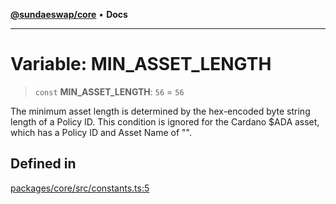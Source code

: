 [**@sundaeswap/core**](../../README.md) • **Docs**

***

# Variable: MIN\_ASSET\_LENGTH

> `const` **MIN\_ASSET\_LENGTH**: `56` = `56`

The minimum asset length is determined by the hex-encoded byte string length of a Policy ID.
This condition is ignored for the Cardano $ADA asset, which has a Policy ID and Asset Name of "".

## Defined in

[packages/core/src/constants.ts:5](https://github.com/SundaeSwap-finance/sundae-sdk/blob/main/packages/core/src/constants.ts#L5)
